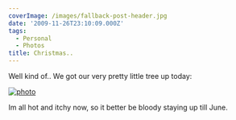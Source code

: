```yaml
---
coverImage: /images/fallback-post-header.jpg
date: '2009-11-26T23:10:09.000Z'
tags:
  - Personal
  - Photos
title: Christmas..
---
```


Well kind of.. We got our very pretty little tree up today:

<!-- more -->

[![photo](https://mikecann.co.uk/wp-content/uploads/2009/11/photo1.jpg "photo")](https://mikecann.co.uk/wp-content/uploads/2009/11/photo1.jpg)

Im all hot and itchy now, so it better be bloody staying up till June.

